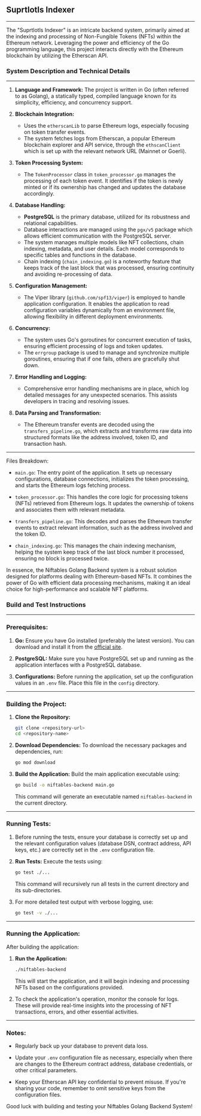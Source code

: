 ## **Suprtlotls Indexer**

---

The "Suprtlotls Indexer" is an intricate backend system, primarily aimed at the indexing and processing of Non-Fungible Tokens (NFTs) within the Ethereum network. Leveraging the power and efficiency of the Go programming language, this project interacts directly with the Ethereum blockchain by utilizing the Etherscan API.


### **System Description and Technical Details**

---

1. **Language and Framework:** The project is written in Go (often referred to as Golang), a statically typed, compiled language known for its simplicity, efficiency, and concurrency support.

2. **Blockchain Integration:**
    - Uses the `etherscanLib` to parse Ethereum logs, especially focusing on token transfer events.
    - The system fetches logs from Etherscan, a popular Ethereum blockchain explorer and API service, through the `ethscanClient` which is set up with the relevant network URL (Mainnet or Goerli).

3. **Token Processing System:**
    - The `TokenProcessor` class in `token_processor.go` manages the processing of each token event. It identifies if the token is newly minted or if its ownership has changed and updates the database accordingly.

4. **Database Handling:**
    - **PostgreSQL** is the primary database, utilized for its robustness and relational capabilities.
    - Database interactions are managed using the `pgx/v5` package which allows efficient communication with the PostgreSQL server.
    - The system manages multiple models like NFT collections, chain indexing, metadata, and user details. Each model corresponds to specific tables and functions in the database.
    - Chain indexing (`chain_indexing.go`) is a noteworthy feature that keeps track of the last block that was processed, ensuring continuity and avoiding re-processing of data.

5. **Configuration Management:**
    - The Viper library (`github.com/spf13/viper`) is employed to handle application configuration. It enables the application to read configuration variables dynamically from an environment file, allowing flexibility in different deployment environments.

6. **Concurrency:**
    - The system uses Go's goroutines for concurrent execution of tasks, ensuring efficient processing of logs and token updates.
    - The `errgroup` package is used to manage and synchronize multiple goroutines, ensuring that if one fails, others are gracefully shut down.

7. **Error Handling and Logging:**
    - Comprehensive error handling mechanisms are in place, which log detailed messages for any unexpected scenarios. This assists developers in tracing and resolving issues.

8. **Data Parsing and Transformation:**
    - The Ethereum transfer events are decoded using the `transfers_pipeline.go`, which extracts and transforms raw data into structured formats like the address involved, token ID, and transaction hash.

---

Files Breakdown:

- `main.go`: The entry point of the application. It sets up necessary configurations, database connections, initializes the token processing, and starts the Ethereum logs fetching process.

- `token_processor.go`: This handles the core logic for processing tokens (NFTs) retrieved from Ethereum logs. It updates the ownership of tokens and associates them with relevant metadata.

- `transfers_pipeline.go`: This decodes and parses the Ethereum transfer events to extract relevant information, such as the address involved and the token ID.

- `chain_indexing.go`: This manages the chain indexing mechanism, helping the system keep track of the last block number it processed, ensuring no block is processed twice.


In essence, the Niftables Golang Backend system is a robust solution designed for platforms dealing with Ethereum-based NFTs. It combines the power of Go with efficient data processing mechanisms, making it an ideal choice for high-performance and scalable NFT platforms.

### **Build and Test Instructions**

---

### Prerequisites:

1. **Go:** Ensure you have Go installed (preferably the latest version). You can download and install it from the [official site](https://golang.org/dl/).

2. **PostgreSQL:** Make sure you have PostgreSQL set up and running as the application interfaces with a PostgreSQL database.

3. **Configurations:** Before running the application, set up the configuration values in an `.env` file. Place this file in the `config` directory.

---

### Building the Project:

1. **Clone the Repository:**
   ```bash
   git clone <repository-url>
   cd <repository-name>
   ```

2. **Download Dependencies:**
   To download the necessary packages and dependencies, run:
   ```bash
   go mod download
   ```

3. **Build the Application:**
   Build the main application executable using:
   ```bash
   go build -o niftables-backend main.go
   ```

   This command will generate an executable named `niftables-backend` in the current directory.

---

### Running Tests:

1. Before running the tests, ensure your database is correctly set up and the relevant configuration values (database DSN, contract address, API keys, etc.) are correctly set in the `.env` configuration file.

2. **Run Tests:** Execute the tests using:
   ```bash
   go test ./...
   ```

   This command will recursively run all tests in the current directory and its sub-directories.

3. For more detailed test output with verbose logging, use:
   ```bash
   go test -v ./...
   ```

---

### Running the Application:

After building the application:

1. **Run the Application:**
   ```bash
   ./niftables-backend
   ```

   This will start the application, and it will begin indexing and processing NFTs based on the configurations provided.

2. To check the application's operation, monitor the console for logs. These will provide real-time insights into the processing of NFT transactions, errors, and other essential activities.

---

### Notes:

- Regularly back up your database to prevent data loss.

- Update your `.env` configuration file as necessary, especially when there are changes to the Ethereum contract address, database credentials, or other critical parameters.

- Keep your Etherscan API key confidential to prevent misuse. If you're sharing your code, remember to omit sensitive keys from the configuration files.

Good luck with building and testing your Niftables Golang Backend System!
